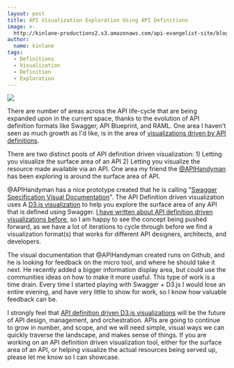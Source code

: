```yaml
---
layout: post
title: API Visualization Exploration Using API Definitions
image: >-
  http://kinlane-productions2.s3.amazonaws.com/api-evangelist-site/blog/swagger-specification-visual-documentation.png
author:
  name: kinlane
tags:
  - Definitions
  - Visualization
  - Definition
  - Exploration
---
```

[![](http://kinlane-productions2.s3.amazonaws.com/api-evangelist-site/blog/swagger-specification-visual-documentation.png)](http://apihandyman.io/swagger/swagger-specification-visual-documentation/)

There are number of areas across the API life-cycle that are being expanded upon in the current space, thanks to the evolution of API definition formats like Swagger, API Blueprint, and RAML. One area I haven't seen as much growth as I'd like, is in the area of [visualizations driven by API definitions](http://visualization.apievangelist.com/). 

There are two distinct pools of API definition driven visualization: 1) Letting you visualize the surface area of an API 2) Letting you visualize the resource made available via an API. One area my friend the [@APIHandyman](https://twitter.com/apihandyman) has been exploring is around the surface area of API.

@APIHandyman has a nice prototype created that he is calling "[Swagger Specification Visual Documentation](http://apihandyman.io/swagger/swagger-specification-visual-documentation/)". The API Definition driven visualization uses A [D3.js visualization](http://d3js.org/) to help you explore the surface area of any API that is defined using Swagger. [I have written about API definition driven visualizations before](http://apievangelist.com/2015/02/06/my-wish-has-been-granted-swagger-driven-api-visualizations-from-ardoq/), so I am happy to see the concept being pushed forward, as we have a lot of iterations to cycle through before we find a visualization format(s) that works for different API designers, architects, and developers.

The visual documentation that @APIHandyman created runs on Github, and he is looking for feedback on the micro tool, and where he should take it next. He recently added a bigger information display area, but could use the communities ideas on how to make it more useful. This type of work is a time drain. Every time I started playing with Swagger + D3.js I would lose an entire evening, and have very little to show for work, so I know how valuable feedback can be.

I strongly feel that [API definition driven D3.js visualizations](http://apievangelist.com/2014/10/30/swagger-visualization-layer-using-d3js/) will be the future of API design, management, and orchestration. APIs are going to continue to grow in number, and scope, and we will need simple, visual ways we can quickly traverse the landscape, and makes sense of things. If you are working on an API definition driven visualization tool, either for the surface area of an API, or helping visualize the actual resources being served up, please let me know so I can showcase.